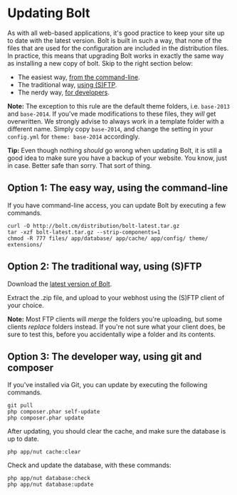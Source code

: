 Updating Bolt
=============

As with all web-based applications, it's good practice to keep your site up to date with
the latest version. Bolt is built in such a way, that none of the files that are used for
the configuration are included in the distribution files. In practice, this means that
upgrading Bolt works in exactly the same way as installing a new copy of bolt. Skip to the
right section below:

  - The easiest way, [from the command-line](#option-1-the-easy-way-using-the-command-line).
  - The traditional way, [using (S)FTP](#option-2-the-traditional-way-using-sftp).
  - The nerdy way, [for developers](#option-3-the-developer-way-using-git-and-composer).

<p class="note"><strong>Note:</strong> The exception to this rule are the
default theme folders, i.e. <code>base-2013</code> and <code>base-2014</code>. If you've made modifications to these files, they
<em>will</em> get overwritten. We strongly advise to always work in a template folder with
a different name. Simply copy <code>base-2014</code>, and change the setting in your
<code>config.yml</code> for <code>theme: base-2014</code> accordingly.</p>

<p class="tip"><strong>Tip:</strong> Even though nothing <em>should</em> go wrong when
updating Bolt, it is still a good idea to make sure you have a backup of your website. You
know, just in case. Better safe than sorry. That sort of thing.</p>

Option 1: The easy way, using the command-line
----------------------------------------------

If you have command-line access, you can update Bolt by executing a few commands.

```
curl -O http://bolt.cm/distribution/bolt-latest.tar.gz
tar -xzf bolt-latest.tar.gz --strip-components=1
chmod -R 777 files/ app/database/ app/cache/ app/config/ theme/ extensions/
```


Option 2: The traditional way, using (S)FTP
-------------------------------------------

Download the [latest version of Bolt](http://bolt.cm/distribution/bolt-latest.zip).

Extract the .zip file, and upload to your webhost using the (S)FTP client of
your choice.

<p class="note"><strong>Note:</strong> Most FTP clients will <em>merge</em> the folders
you're uploading, but some clients <em>replace</em> folders instead. If you're not sure
what your client does, be sure to test this, before you accidentally wipe a folder and its
contents.</p>

Option 3: The developer way, using git and composer
---------------------------------------------------

If you've installed via Git, you can update by executing the following commands. 

```
git pull
php composer.phar self-update
php composer.phar update
```

After updating, you should clear the cache, and make sure the database is up to date.

```
php app/nut cache:clear
```

Check and update the database, with these commands:

```
php app/nut database:check
php app/nut database:update
```
